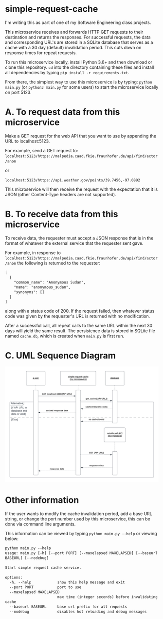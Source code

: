 # simple-request-cache

I'm writing this as part of one of my Software Engineering class projects.

This microservice receives and forwards HTTP GET requests to their destination and returns the responses. For successful requests, the data and corresponding URL's are stored in a SQLite database that serves as a cache with a 30 day (default) invalidation period. This cuts down on response times for repeat requests.

To run this microservice locally, install Python 3.6+ and then download or clone this repository. `cd` into the directory containing these files and install all dependencies by typing `pip install -r requirements.txt`.

From there, the simplest way to use this microservice is by typing:
`python main.py` (or `python3 main.py` for some users) to start the microservice locally on port 5123.

# A. To request data from this microservice

Make a GET request for the web API that you want to use by appending the URL to localhost:5123.

For example, send a GET request to:
`localhost:5123/https://malpedia.caad.fkie.fraunhofer.de/api/find/actor/anon`

or

`localhost:5123/https://api.weather.gov/points/39.7456,-97.0892`

This microservice will then receive the request with the expectation that it is JSON (other Content-Type headers are not supported).

# B. To receive data from this microservice

To receive data, the requester must accept a JSON response that is in the format of whatever the external service that the requester sent gave.

For example, in response to `localhost:5123/https://malpedia.caad.fkie.fraunhofer.de/api/find/actor/anon` the following is returned to the requester:

```
[
  {
    "common_name": "Anonymous Sudan",
    "name": "anonymous_sudan",
    "synonyms": []
  }
]
```

along with a status code of 200. If the request failed, then whatever status code was given by the requester's URL is returned with no modification.

After a successful call, all repeat calls to the same URL within the next 30 days will yield the same result. The persistence data is stored in SQLite file named `cache.db`, which is created when `main.py` is first run.

# C. UML Sequence Diagram

![UML Sequence Diagram](diagram.png)

# Other information

If the user wants to modify the cache invalidation period, add a base URL string, or change the port number used by this microservice, this can be done via command line arguments. 

This information can be viewed by typing `python main.py --help` or viewing below:

```
python main.py --help
usage: main.py [-h] [--port PORT] [--maxelapsed MAXELAPSED] [--baseurl BASEURL] [--nodebug]

Start simple request cache service.

options:
  -h, --help            show this help message and exit
  --port PORT           port to use
  --maxelapsed MAXELAPSED
                        max time (integer seconds) before invalidating cache
  --baseurl BASEURL     base url prefix for all requests
  --nodebug             disables hot reloading and debug messages
```